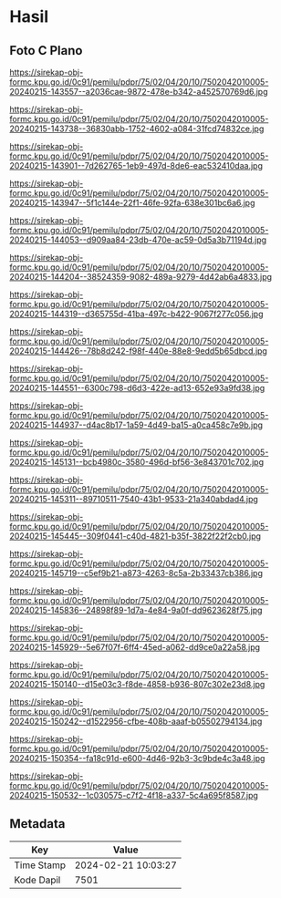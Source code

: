 # Hasil

## Foto C Plano

https://sirekap-obj-formc.kpu.go.id/0c91/pemilu/pdpr/75/02/04/20/10/7502042010005-20240215-143557--a2036cae-9872-478e-b342-a452570769d6.jpg

https://sirekap-obj-formc.kpu.go.id/0c91/pemilu/pdpr/75/02/04/20/10/7502042010005-20240215-143738--36830abb-1752-4602-a084-31fcd74832ce.jpg

https://sirekap-obj-formc.kpu.go.id/0c91/pemilu/pdpr/75/02/04/20/10/7502042010005-20240215-143901--7d262765-1eb9-497d-8de6-eac532410daa.jpg

https://sirekap-obj-formc.kpu.go.id/0c91/pemilu/pdpr/75/02/04/20/10/7502042010005-20240215-143947--5f1c144e-22f1-46fe-92fa-638e301bc6a6.jpg

https://sirekap-obj-formc.kpu.go.id/0c91/pemilu/pdpr/75/02/04/20/10/7502042010005-20240215-144053--d909aa84-23db-470e-ac59-0d5a3b71194d.jpg

https://sirekap-obj-formc.kpu.go.id/0c91/pemilu/pdpr/75/02/04/20/10/7502042010005-20240215-144204--38524359-9082-489a-9279-4d42ab6a4833.jpg

https://sirekap-obj-formc.kpu.go.id/0c91/pemilu/pdpr/75/02/04/20/10/7502042010005-20240215-144319--d365755d-41ba-497c-b422-9067f277c056.jpg

https://sirekap-obj-formc.kpu.go.id/0c91/pemilu/pdpr/75/02/04/20/10/7502042010005-20240215-144426--78b8d242-f98f-440e-88e8-9edd5b65dbcd.jpg

https://sirekap-obj-formc.kpu.go.id/0c91/pemilu/pdpr/75/02/04/20/10/7502042010005-20240215-144551--6300c798-d6d3-422e-ad13-652e93a9fd38.jpg

https://sirekap-obj-formc.kpu.go.id/0c91/pemilu/pdpr/75/02/04/20/10/7502042010005-20240215-144937--d4ac8b17-1a59-4d49-ba15-a0ca458c7e9b.jpg

https://sirekap-obj-formc.kpu.go.id/0c91/pemilu/pdpr/75/02/04/20/10/7502042010005-20240215-145131--bcb4980c-3580-496d-bf56-3e843701c702.jpg

https://sirekap-obj-formc.kpu.go.id/0c91/pemilu/pdpr/75/02/04/20/10/7502042010005-20240215-145311--89710511-7540-43b1-9533-21a340abdad4.jpg

https://sirekap-obj-formc.kpu.go.id/0c91/pemilu/pdpr/75/02/04/20/10/7502042010005-20240215-145445--309f0441-c40d-4821-b35f-3822f22f2cb0.jpg

https://sirekap-obj-formc.kpu.go.id/0c91/pemilu/pdpr/75/02/04/20/10/7502042010005-20240215-145719--c5ef9b21-a873-4263-8c5a-2b33437cb386.jpg

https://sirekap-obj-formc.kpu.go.id/0c91/pemilu/pdpr/75/02/04/20/10/7502042010005-20240215-145836--24898f89-1d7a-4e84-9a0f-dd9623628f75.jpg

https://sirekap-obj-formc.kpu.go.id/0c91/pemilu/pdpr/75/02/04/20/10/7502042010005-20240215-145929--5e67f07f-6ff4-45ed-a062-dd9ce0a22a58.jpg

https://sirekap-obj-formc.kpu.go.id/0c91/pemilu/pdpr/75/02/04/20/10/7502042010005-20240215-150140--d15e03c3-f8de-4858-b936-807c302e23d8.jpg

https://sirekap-obj-formc.kpu.go.id/0c91/pemilu/pdpr/75/02/04/20/10/7502042010005-20240215-150242--d1522956-cfbe-408b-aaaf-b05502794134.jpg

https://sirekap-obj-formc.kpu.go.id/0c91/pemilu/pdpr/75/02/04/20/10/7502042010005-20240215-150354--fa18c91d-e600-4d46-92b3-3c9bde4c3a48.jpg

https://sirekap-obj-formc.kpu.go.id/0c91/pemilu/pdpr/75/02/04/20/10/7502042010005-20240215-150532--1c030575-c7f2-4f18-a337-5c4a695f8587.jpg


## Metadata

| Key        | Value               |
| ---------- | ------------------- |
| Time Stamp | 2024-02-21 10:03:27 |
| Kode Dapil | 7501                |



